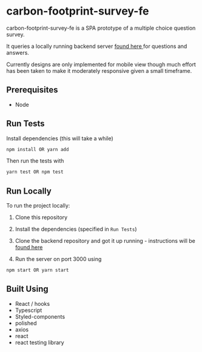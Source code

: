 # carbon-footprint-survey-fe

carbon-footprint-survey-fe is a SPA prototype of a multiple choice question survey.

It queries a locally running backend server [found here ](https://github.com/AnatDean/carbon-footprint-survey-be) for questions and answers.

Currently designs are only implemented for mobile view though much effort has been taken to make it moderately responsive given a small timeframe.

## Prerequisites

- Node

## Run Tests

Install dependencies (this will take a while)

```bash
npm install OR yarn add
```

Then run the tests with

```bash
yarn test OR npm test
```

## Run Locally

To run the project locally:

1. Clone this repository
2. Install the dependencies (specified in `Run Tests`)

3. Clone the backend repository and got it up running - instructions will be [found here](https://github.com/AnatDean/carbon-footprint-survey-be)

4. Run the server on port 3000 using

```bash
npm start OR yarn start
```

## Built Using

- React / hooks
- Typescript
- Styled-components
- polished
- axios
- react
- react testing library
